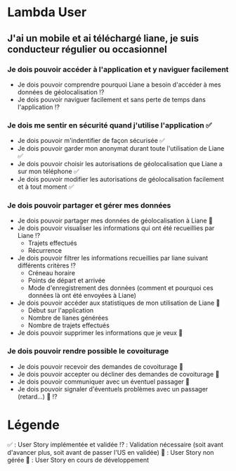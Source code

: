 # Lambda User
## J'ai un mobile et ai téléchargé liane, je suis conducteur régulier ou occasionnel

### Je dois pouvoir accéder à l'application et y naviguer facilement 
- Je dois pouvoir comprendre pourquoi Liane a besoin d'accéder à mes données de géolocalisation :interrobang:
- Je dois pouvoir naviguer facilement et sans perte de temps dans l'application :interrobang:

### Je dois me sentir en sécurité quand j'utilise l'application :white_check_mark:
- Je dois pouvoir m'indentifier de façon sécurisée :white_check_mark:
- Je dois pouvoir garder mon anonymat durant toute l'utilisation de Liane :white_check_mark:
- Je dois pouvoir choisir les autorisations de géolocalisation que Liane a sur mon téléphone :white_check_mark:
- Je dois pouvoir modifier les autorisations de géolocalisation facilement et à tout moment :white_check_mark:

### Je dois pouvoir partager et gérer mes données 
- Je dois pouvoir partager mes données de géolocalisation à Liane :seedling:
- Je dois pouvoir visualiser les informations qui ont été recueillies par Liane :interrobang:
  - Trajets effectués 
  - Récurrence 
- Je dois pouvoir filtrer les informations recueillies par liane suivant différents critères :interrobang:
  - Créneau horaire 
  - Points de départ et arrivée 
  - Mode d'enregistrement des données (comment et pourquoi ces données là ont été envoyées à Liane)  
- Je dois pouvoir accéder aux statistiques de mon utilisation de Liane :seedling:
  - Début sur l'application 
  - Nombre de lianes générées 
  - Nombre de trajets effectués 
- Je dois pouvoir supprimer les informations que je veux :seedling:

### Je dois pouvoir rendre possible le covoiturage 
- Je dois pouvoir recevoir des demandes de covoiturage :no_entry_sign:
- Je dois pouvoir accepter ou décliner des demandes de covoiturage :no_entry_sign:
- Je dois pouvoir communiquer avec un éventuel passager :no_entry_sign:
- Je dois pouvoir signaler d'éventuels problèmes avec un passager (retard...) :no_entry_sign: :interrobang: 


# Légende 
:white_check_mark: : User Story implémentée et validée 
:interrobang: : Validation nécessaire (soit avant d'avancer plus, soit avant de passer l'US en validée) 
:no_entry_sign: : User Story non gérée
:seedling: : User Story en cours de développement
